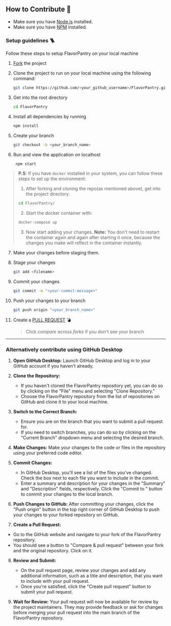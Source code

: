 ## How to Contribute 🤔

- Make sure you have [Node.js](https://nodejs.org/) installed.
- Make sure you have [NPM](https://docs.npmjs.com/downloading-and-installing-node-js-and-npm)
  installed.

### Setup guidelines 🪜

Follow these steps to setup FlavorPantry on your local machine

1. [Fork](https://github.com/Ratangulati/FlavorPantry.git) the project
2. Clone the project to run on your local machine using the following command:

   ```sh
   git clone https://github.com/<your_github_username>/FlavorPantry.git
   ```

3. Get into the root directory

   ```sh
   cd FlavorPantry
   ```

4. Install all dependencies by running

   ```sh
   npm install
   ```

5. Create your branch

   ```sh
   git checkout -b <your_branch_name>
   ```

6. Run and view the application on localhost

   ```sh
    npm start
   ```

> **P.S**: If you have `docker` installed in your system, you can follow these steps to set up the
> environment:
>
> 1. After forking and cloning the repo(as mentioned above), get into the project directory:
>
> ```bash
> cd FlavorPantry/
> ```
>
> 2. Start the docker container with:
>
> ```bash
> docker-compose up
> ```
>
> 3. Now start adding your changes. **Note:** You don't need to restart the container again and
>    again after starting it once, because the changes you make will reflect in the container
>    instantly.

7. Make your changes before staging them.

8. Stage your changes

   ```sh
   git add <filename>
   ```

9. Commit your changes

   ```sh
   git commit -m "<your-commit-message>"
   ```

10. Push your changes to your branch

    ```sh
    git push origin "<your_branch_name>"
    ```

11. Create a [PULL REQUEST](https://github.com/Ratangulati/FlavorPantry) 💣

    > Click _compare across forks_ if you don't see your branch

---

### Alternatively contribute using GitHub Desktop

1. **Open GitHub Desktop:** Launch GitHub Desktop and log in to your GitHub account if you haven't
   already.

2. **Clone the Repository:**
   - If you haven't cloned the FlavorPantry repository yet, you can do so by clicking on the "File"
     menu and selecting "Clone Repository."
   - Choose the FlavorPantry repository from the list of repositories on GitHub and clone it to your
     local machine.

3. **Switch to the Correct Branch:**
   - Ensure you are on the branch that you want to submit a pull request for.
   - If you need to switch branches, you can do so by clicking on the "Current Branch" dropdown menu
     and selecting the desired branch.

4. **Make Changes:** Make your changes to the code or files in the repository using your preferred
   code editor.

5. **Commit Changes:**
   - In GitHub Desktop, you'll see a list of the files you've changed. Check the box next to each
     file you want to include in the commit.
   - Enter a summary and description for your changes in the "Summary" and "Description" fields,
     respectively. Click the "Commit to <branch-name>" button to commit your changes to the local
     branch.

6. **Push Changes to GitHub:** After committing your changes, click the "Push origin" button in the
   top right corner of GitHub Desktop to push your changes to your forked repository on GitHub.

7. **Create a Pull Request:**

- Go to the GitHub website and navigate to your fork of the FlavorPantry repository.
- You should see a button to "Compare & pull request" between your fork and the original repository.
  Click on it.

8. **Review and Submit:**
   - On the pull request page, review your changes and add any additional information, such as a
     title and description, that you want to include with your pull request.
   - Once you're satisfied, click the "Create pull request" button to submit your pull request.

9. **Wait for Review:** Your pull request will now be available for review by the project
   maintainers. They may provide feedback or ask for changes before merging your pull request into
   the main branch of the FlavorPantry repository.
